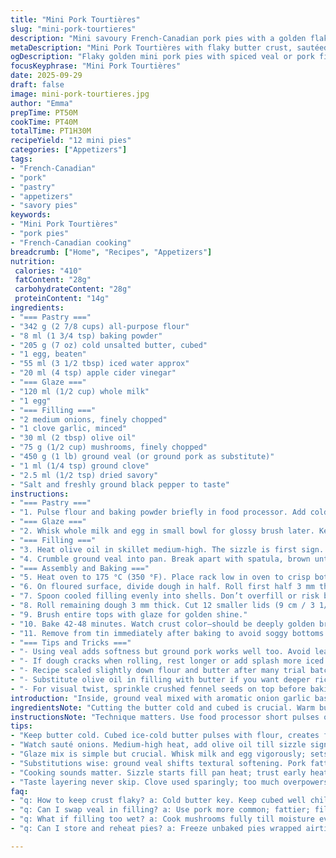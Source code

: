 ```yaml
---
title: "Mini Pork Tourtières"
slug: "mini-pork-tourtieres"
description: "Mini savoury French-Canadian pork pies with a golden flaky crust. Using a flaky butter crust with baking powder for lift instead of traditional shortening. Filled with sautéed onions, garlic, finely chopped mushrooms, and ground pork seasoned with clove and savory. The pies are baked until crisp with a milk and egg wash for that signature glossy finish. Muffin tin shapes give perfectly handheld portion sizes. A rustic twist by swapping white vinegar for apple cider vinegar and ground veal for pork for added tenderness. Ideal for appetizers or snackable mains."
metaDescription: "Mini Pork Tourtières with flaky butter crust, sautéed onions, garlic, mushrooms, and spiced ground pork. Rustic handheld French-Canadian bites baked to crisp gold."
ogDescription: "Flaky golden mini pork pies with spiced veal or pork filling, sautéed mushrooms, onions, and garlic. Baked low and slow for crisp bottom crusts and juicy centers."
focusKeyphrase: "Mini Pork Tourtières"
date: 2025-09-29
draft: false
image: mini-pork-tourtieres.jpg
author: "Emma"
prepTime: PT50M
cookTime: PT40M
totalTime: PT1H30M
recipeYield: "12 mini pies"
categories: ["Appetizers"]
tags:
- "French-Canadian"
- "pork"
- "pastry"
- "appetizers"
- "savory pies"
keywords:
- "Mini Pork Tourtières"
- "pork pies"
- "French-Canadian cooking"
breadcrumb: ["Home", "Recipes", "Appetizers"]
nutrition: 
 calories: "410"
 fatContent: "28g"
 carbohydrateContent: "28g"
 proteinContent: "14g"
ingredients:
- "=== Pastry ==="
- "342 g (2 7/8 cups) all-purpose flour"
- "8 ml (1 3/4 tsp) baking powder"
- "205 g (7 oz) cold unsalted butter, cubed"
- "1 egg, beaten"
- "55 ml (3 1/2 tbsp) iced water approx"
- "20 ml (4 tsp) apple cider vinegar"
- "=== Glaze ==="
- "120 ml (1/2 cup) whole milk"
- "1 egg"
- "=== Filling ==="
- "2 medium onions, finely chopped"
- "1 clove garlic, minced"
- "30 ml (2 tbsp) olive oil"
- "75 g (1/2 cup) mushrooms, finely chopped"
- "450 g (1 lb) ground veal (or ground pork as substitute)"
- "1 ml (1/4 tsp) ground clove"
- "2.5 ml (1/2 tsp) dried savory"
- "Salt and freshly ground black pepper to taste"
instructions:
- "=== Pastry ==="
- "1. Pulse flour and baking powder briefly in food processor. Add cold cubed butter. Pulse short bursts until coarse crumbs appear, about pea-sized lumps mixed with flour. Don’t overdo or butter melts. Add beaten egg, iced water gradually, and vinegar. Pulse a few times until dough just starts to gather. Avoid overmixing; you want crumbly but coming together. Scrape out. Form into disk. Wrap tight in plastic. Chill 50-60 minutes. Rest lets gluten relax and butter firm for flakiness."
- "=== Glaze ==="
- "2. Whisk whole milk and egg in small bowl for glossy brush later. Keep in fridge until assembly."
- "=== Filling ==="
- "3. Heat olive oil in skillet medium-high. The sizzle is first sign. Add onions and garlic. Stir often, cooking until softened and lightly golden, about 6-7 minutes. Don’t rush, let sugars develop deep aroma. Toss chopped mushrooms in. Stir until moisture evaporates and mixture smells earthy, around 4 minutes. Increase heat slightly."
- "4. Crumble ground veal into pan. Break apart with spatula, brown until no pink remains, about 8-9 minutes. Season with salt, pepper, clove, and savory. Try a pinch and adjust—clammy meat means undercooked or excess liquid. Cook until mixture looks crumbly and browned. Transfer to bowl and let cool before mixing in."
- "=== Assembly and Baking ==="
- "5. Heat oven to 175 °C (350 °F). Place rack low in oven to crisp bottom crust."
- "6. On floured surface, divide dough in half. Roll first half 3 mm thick. Using 12.5 cm (5 in) cutter, stamp out 12 circles. Press each into greased muffin tin cups making shells. Repeat with second half."
- "7. Spoon cooled filling evenly into shells. Don’t overfill or risk bursting."
- "8. Roll remaining dough 3 mm thick. Cut 12 smaller lids (9 cm / 3 1/2 in). Place over each pie. Seal edges firmly by pressing with fingers or fork rim. Trim excess dough if needed. Brush edges with glaze to act like glue. Prick small vents in each top for steam escape, using tip of knife or skewer."
- "9. Brush entire tops with glaze for golden shine."
- "10. Bake 42-48 minutes. Watch crust color—should be deeply golden brown, crisp to touch, no doughy spots. Internal filling springs back lightly when poked. If tops brown too fast, tent loosely with foil."
- "11. Remove from tin immediately after baking to avoid soggy bottoms. Let cool slightly before unmolding. Serve warm but not piping hot; flavors bloom when just cooled."
- "=== Tips and Tricks ==="
- "- Using veal adds softness but ground pork works well too. Avoid lean turkey; dries quickly."
- "- If dough cracks when rolling, rest longer or add splash more iced water sparingly."
- "- Recipe scaled slightly down flour and butter after many trial batches to avoid greasy crust."
- "- Substitute olive oil in filling with butter if you want deeper richness."
- "- For visual twist, sprinkle crushed fennel seeds on top before baking."
introduction: "Inside, ground veal mixed with aromatic onion garlic base, chopped mushrooms that soak up all juices. Spoonfuls of savory, clove adding that signature hint but never overwhelming; like whispered secrets while cooking. Pastry? Butter chunks glisten inside flaky layers, puffed up gently thanks to baking powder. Tried shortcuts before—storebought dough just stalls the magic. These little pies, hand-sized, golden domes smelling like home on a chilly day, make the kitchen smell like old family secrets. The crunch followed by juicy meat filling, that tugging sound when breaking the crust—you want to listen, eat, savor immediately. Chicken stock or veal broth works too if the pork runs dry. Apple cider vinegar in pastry? A nice subtle lift. Make ahead, freeze unbaked. Reheat gently. Warm, not scalding hot—it’s about balance, patience."
ingredientsNote: "Cutting the butter cold and cubed is crucial. Warm butter = greasy, flat dough. Baking powder in the flour sneaks air pockets, lightly puffing crust differently than typical brisée. Egg and ice water bind but don’t hydrate too much or dough turns tough. Vinegar softens gluten strands, improving tenderness—tried lemon juice but apple cider has less sharpness. The filling’s a dance: soften onions slowly to caramelize sugars; moisture in mushrooms must evaporate or pies turn soggy. Ground veal replaced for pork occasionally, softer profile, but watch fat content—too lean dries filling. Olive oil lends fruitiness; swap with butter for richness or peanut oil for a nutty twist. Salt to taste, seasoning is personal—too little tastes bland, too much overwhelms clove’s subtlety."
instructionsNote: "Technique matters. Use food processor short pulses or butter melts—if no processor, rub butter into dry ingredients with fingers to pea-size pieces. Assemble quickly to keep butter cold. Dough too dry? Add iced water teaspoon at a time. Rest in fridge helps relax gluten and chill fat for crisp layers. Watch filling closely—browning meat while stirring prevents clumps and uneven cooking. Leaving room for steam vents on tops crucial; no burst lids. Sealing edges with egg wash avoids filling leaks and soggy crust edges. Bake on low rack so heat crisps bottom crust fully. Tenting foil helps if tops darken prematurely. Cooling slightly firms filling; pies stay juicy without burning mouth. Reheating uncovered in low oven revives crisp texture years ago learned the hard way. Practical hacks save long days."
tips:
- "Keep butter cold. Cubed ice-cold butter pulses with flour, creates flaky pockets. Warm butter equals greasy, flat crust. Use short pulses; watch crumbs shape—small pea lumps, not paste. Overmix and dough turns tough. Rest dough wrapped and chilled at least 50 mins ; relax gluten, firm butter. This breaks stubborn dough stretch; helps layering, crisp curls. Rolling quickly with flour dust, not too heavy, stop at 3 mm. Thickness keeps pastry delicate, not chewy. Always tuck and chill excess dough. Repeat if dough warms or softens mid-shape."
- "Watch sauté onions. Medium-high heat, add olive oil till sizzle signals right temp. Stir often; color should lighten slowly, tender golden, not burnt. Take 6-7 mins max. Mushrooms tossed in only after onions soften fully; stir till moisture evaporates. Too wet filling ruins crust bottom; sogginess lurks. Mushrooms earthy scent tells when ready around 4 mins. Temperature bump after moisture mostly gone avoids overcooking. Brown meat separately; break up clumps with spatula early. Pink remnants mean longer cook needed. Season late, test flavor with tiny pinch; too salty masks clove subtlety."
- "Glaze mix is simple but crucial. Whisk milk and egg vigorously; sets glossy finish seal. Keep chilled till ready. Brush edges before lids for glue effect; prevents spills. Prick vents with needle or tip knife in top lid vents pressure, avoids pie burst. Trim edges precisely to avoid dough folds that trap steam unevenly. Bake rack should be low in oven ; crisp bottom forms slowly. If tops color premature brown, tent foil loosely, keep oven heat even. Remove pie immediately from tin after baking, lets bottom stay crisp, stops soggy trap. Cooling slightly firms filling, stops hot drip. Reheat low and uncovered revives crunch; no microwave shortcuts here."
- "Substitutions wise: ground veal shifts textural softening. Pork fattier, more punch but dry turkey no good; too lean, filling drier faster. Olive oil lends faint fruit notes; sub with butter richer but must cut dough chilling time; butter melts sooner. Vinegar in dough optimizes gluten strands; apple cider less sharp than lemon juice tried twice. Baking powder inflates texture differently from traditional shortening; tried both, baking powder adds lift without grease overload. Mushrooms fine diced soak flavors; not replacing with water-rich veg unless moisture managed strictly."
- "Cooking sounds matter. Sizzle starts fill pan heat; trust early heat cues before addition. Stirring till onions turn golden signals sugar caramelizing deeper aroma awakening. Meat browning clink and faint hiss, no pink spots; smell changes to nutty, savory. Dough handling quiet but crisp when chilled right. Dough cracks on roll? Rest longer, add iced water teaspoon by teaspoon but cautiously; too wet dulls flakiness. Using a small sharp cutter for lids avoids stretch tears. Seal edges firmly finger press or fork rim to avoid leak. Bake timing variable; watch pie top color, tap lightly, bottom crust feel. Internal filling springs back slightly when poke done."
- "Taste layering never skip. Clove used sparingly; too much overpowers. Savory dried leaves subtle umami, luckily flexible on amounts. Salt cautiously balanced; too little bland, too much overpower. Testing spoonful before final assembly saves after bake regrets. Frozen unbaked pies solid frozen store well; thaw in fridge overnight before bake. Reheat gently low oven to restore texture. Avoid microwave; crust soggy disaster. Crisp domed tops and juicy interior; listen for slight crunch bite, smell roasted aromas in air. Apple cider vinegar added subtle tang and tender crumb; skipped lemon due to sharp notes overpowering dough."
faq:
- "q: How to keep crust flaky? a: Cold butter key. Keep cubed well chilled. Pulse dough short bits in food processor, not overworked. Chill at least 50 mins wrapped tight for gluten relax. Add iced water slowly; too wet dough sticky, tough. Rest helps butter firm up again. Roll out quickly with flour dust; cracks fix with rest or water splash. Avoid warm hands; keep cool kitchen if possible."
- "q: Can I swap veal in filling? a: Use pork more common; fattier; fills juicy. Veal softer texture, less heavy. Turkey leaner but dries fast; not ideal. Mushrooms amplify moisture control; omit if too wet. Butter or olive oil change flavor tones; butter richer, olive oil fruity. Adjust seasoning afterward; clove subtle. Test small pan spoon taste before filling pies. Flavor balance delicate but flexible."
- "q: What if filling too wet? a: Cook mushrooms fully till moisture evaporates. Brown meat thoroughly; breaks clumping holds moisture back. Overcrowding pan traps liquid; cook batches if needed. Season late to avoid drawing out water too early. Soggy filling makes bottom dough limp, uneven bake. Let filling cool before assembling; warm filling melts crust prematurely. Correct liquid content key for crisp shell, mosaic textures."
- "q: Can I store and reheat pies? a: Freeze unbaked pies wrapped airtight; thaw refrig overnight before baking. Baked pies last 2-3 days in fridge wrapped. Reheat low oven uncovered; restores shine, crisp edges. Avoid microwave; ruins crust texture, soggy underside. Leftovers reheat slow and steady best. Make ahead, freeze raw, bake fresh for best experience. Cooling after bake firms filling; reheating reactivates aroma and crunch."

---
```

